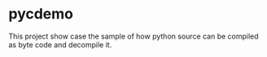 # pycdemo
This project show case the sample of how python source can be compiled as byte code and decompile it.
